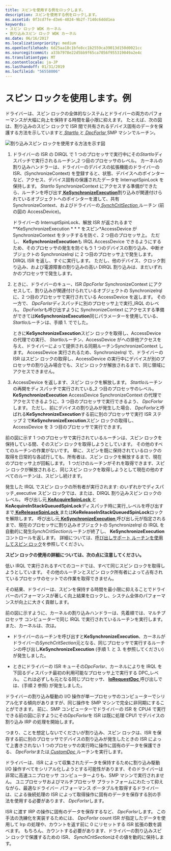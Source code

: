 ```yaml
---
title: スピンを使用する例をロックします。
description: スピンを使用する例をロックします。
ms.assetid: 0f3cd7fe-d3e6-4024-9b2f-7140c6ddd1ea
keywords:
- スピン ロック WDK カーネル
- 割り込みスピン ロック WDK カーネル
ms.date: 06/16/2017
ms.localizationpriority: medium
ms.openlocfilehash: 6d25aa18c1bfe8cc1b2559ca39013d150d0021cc
ms.sourcegitcommit: a33b7978e22d5bb9f65ca7056f955319049a2e4c
ms.translationtype: MT
ms.contentlocale: ja-JP
ms.lasthandoff: 01/31/2019
ms.locfileid: "56558006"
---
```

# <a name="using-spin-locks-an-example"></a>スピン ロックを使用します。例





ドライバーは、スピン ロックの全体的なシステムとドライバーの両方のパフォーマンスが大幅に向上を保持する時間を最小限に抑えます。 たとえば、次の図は、割り込みのスピン ロックで ISR 間で共有されるデバイス固有のデータを保護する方法を示していますと[ *StartIo* ](https://msdn.microsoft.com/library/windows/hardware/ff563858)と[ *DpcForIsr* ](https://msdn.microsoft.com/library/windows/hardware/ff544079) SMP マシンでルーチン。

![割り込みスピン ロックを使用する方法を示す図](images/16ispnlk.png)

1.  ドライバーの ISR の DIRQL で 1 つのプロセッサで実行中にその*StartIo*ディスパッチで実行されるルーチン\_2 つ目のプロセッサのレベル。 カーネルの割り込みハンドラーは、ドライバーのデバイスの拡張機能のドライバーの ISR、(SynchronizeContext) を登録すると、状態、デバイスへのポインターなど、アクセス、デバイス固有の保護されたデータを InterruptSpinLock を保持します。 *StartIo* SynchronizeContext にアクセスする準備ができたら、ルーチンを呼び出す[ **KeSynchronizeExecution**](https://msdn.microsoft.com/library/windows/hardware/ff553302)割り込みが関連付けられているオブジェクトへのポインターを渡して、共有 SynchronizeContext、およびドライバーの[ *SynchCritSection* ](https://msdn.microsoft.com/library/windows/hardware/ff563928)ルーチン (前の図の AccessDevice)。

    ドライバーの InterruptSpinLock、解放 ISR が返されるまで **KeSynchronizeExecution * * * をスピン*AccessDevice が SynchronizeContext をタッチするを防ぐ、2 つ目のプロセッサ上。 ただし、 **KeSynchronizeExecution**も IRQL AccessDevice できるようにするため、そのプロセッサの発生を防ぐもう 1 つのデバイスの割り込み、中断オブジェクトの SynchronizeIrql に 2 つ目のプロセッサ上で発生します。DIRQL ISR を返し、すぐに実行します。 ただし、他のデバイス、クロック割り込み、および電源障害の割り込みの高い DIRQL 割り込みは、まだいずれかのプロセッサで発生します。

2.  ときに、ドライバーのキュー、ISR *DpcForIsr* SynchronizeContext にアクセスして、割り込みが関連付けられているオブジェクトの SynchronizeIrql に、2 つ目のプロセッサで実行されている AccessDevice を返します。 その一方で、 *DpcForIsr*ディスパッチに別のプロセッサ上で実行\_IRQL のレベル。 *DpcForIsr*も呼び出すように SynchronizeContext にアクセスする準備ができては**KeSynchronizeExecution**同じパラメーターを使用している、 *StartIo*ルーチンは、手順 1. ででした。

    ときに**KeSynchronizeExecution**スピン ロックを取得し、AccessDevice の代理での実行、 *StartIo*ルーチン、AccessDevice がへの排他アクセスを与え、ドライバーによって提供される同期ルーチンSynchronizeContext します。 AccessDevice 実行されるため、SynchronizeIrql で、ドライバーの ISR はスピン ロックの取得し、AccessDevice の実行中にデバイスが別のプロセッサの割り込み場合でも、スピン ロックが解放されるまで、同じ領域にアクセスできません。

3.  AccessDevice を返します、スピン ロックを解放します。 *StartIo*ルーチンの再開をディスパッチで実行されている\_2 つ目のプロセッサのレベル。 **KeSynchronizeExecution** AccessDevice SynchronizeContext の代理でアクセスできるように、3 つ目のプロセッサで実行できるよう、 *DpcForIsr*します。 ただし、前にデバイスの割り込みが発生した場合、 *DpcForIsr*と呼ばれる**KeSynchronizeExecution**する前に別のプロセッサで実行 ISR ステップ 2 で**KeSynchronizeExecution**スピン ロックの取得し、AccessDevice を 3 つ目のプロセッサで実行できます。

前の図に示す 1 つのプロセッサで実行されているルーチンは、スピン ロックを保持している間、そのスピン ロックを取得しようとしています。 その他のすべてのルーチンの作業がないです。 単に、スピンを既に保持されているロックの取得を日常的な各試行しても、所有者は、スピン ロックを解放するまで、現在のプロセッサ上が回転します。 1 つだけのルーチンがそれを取得できます、スピン ロックが解放されると、同じスピン ロックを取得しようとして現在の他のすべてのルーチンは、スピンし続けます。

発生した IRQL でスピン ロックの所有者が実行されます: のいずれかでディスパッチ\_executive スピン ロックでは、または、DIRQL 割り込みスピン ロックのレベル。 呼び出し元[ **KeAcquireSpinLock** ](https://msdn.microsoft.com/library/windows/hardware/ff551917)と**KeAcquireInStackQueuedSpinLock**ディスパッチ時に実行\_レベルを呼び出すまで[ **KeReleaseSpinLock** ](https://msdn.microsoft.com/library/windows/hardware/ff553145)または**KeReleaseInStackQueuedSpinLock**ロックを解除します。 呼び出し元[ **KeSynchronizeExecution** ](https://msdn.microsoft.com/library/windows/hardware/ff553302)呼び出し元が指定されるまで、現在のプロセッサに割り込みオブジェクトの SynchronizeIrql の IRQL を自動的に発生*SynchCritSection*ルーチンが終了し、 **KeSynchronizeExecution**コントロールを返します。 詳細については、[呼び出しサポート ルーチンを使用してスピン ロック](calling-support-routines-that-use-spin-locks.md)を参照してください。

**スピン ロックの使用の詳細については、次の点に注意してください。**

低い IRQL で実行されるすべてのコードでは、すべて同じスピン ロックを取得しようとしています。 その他のルーチンとスピン ロック所有者によって占有されているプロセッサのセットでの作業を取得できません。

その結果、ドライバーは、スピンを保持する時間を最小限に抑えることでドライバーのパフォーマンスが著しく向上結果をロックし、システム全体のパフォーマンスが向上に大きく貢献します。

前の図に示すように、カーネルの割り込みハンドラーは、先着順では、マルチプロセッサ コンピューターで同じ IRQL で実行されているルーチンを実行します。 また、カーネルは、次は。

-   ドライバーのルーチンを呼び出すと**KeSynchronizeExecution**、カーネルがドライバーの*SynchCritSection*元となる、同じプロセッサで実行するルーチンの呼び出し**KeSynchronizeExecution** (手順 1. と 3. を参照してください) が発生しました。

-   ときにドライバーの ISR キューその*DpcForIsr*、カーネルによりを IRQL を下回るディスパッチ最初の利用可能なプロセッサ上で実行する DPC\_レベル。 これは必ずしも元となる同じプロセッサ、 [ **IoRequestDpc** ](https://msdn.microsoft.com/library/windows/hardware/ff549657)呼び出しでは、(手順 2 参照) が発生しました。

ドライバーの割り込み駆動の I/O 操作が単一プロセッサのコンピューターでシリアル化する傾向がありますが、同じ操作を SMP マシンで完全に非同期にすることができます。 前に、SMP コンピューターでドライバーの ISR を CPU4 で実行できる前の図に示すようにその*DpcForIsr*を ISR は既に処理 CPU1 でデバイスの割り込み IRP の処理を開始します。

つまり、ことを想定しないでくださいが割り込み、スピン ロックは、ISR を保存する前に別のプロセッサでデバイスの割り込みが発生したときの ISR によって上書きされない 1 つのプロセッサの実行時に操作に固有のデータを保護できる、 *DpcForIsr*または[ *CustomDpc* ](https://msdn.microsoft.com/library/windows/hardware/ff542972)ルーチンを実行します。

ドライバーは、ISR によって収集されたデータを保持するために割り込み駆動 I/O 操作すべてをシリアル化しようとする可能性があります、そのドライバーは非常に高速ユニプロセッサ コンピューターよりも、SMP マシンで実行されません。 ユニプロセッサおよびマルチプロセッサ プラットフォームにわたって抑えながら、最適なドライバー パフォーマンス ポータブルを取得するドライバーは、による後続処理の ISR によって取得操作に固有のデータを保存する別の手法を使用する必要があります、 *DpcForIsr*します。

ISR に渡す IRP の操作に固有のデータを保存するなど、 *DpcForIsr*します。 この手法の洗練化を実装するためには、 *DpcForIsr* count ISR が指定したデータを使用して Irp の処理や、カウントを返す前に 0 にリセットする ISR 拡張の数を調べます。 もちろん、カウントする必要があります、ドライバーの割り込みスピン ロックで保護するための ISR、 *SynchCritSection*はその値を動的に保持します。

 

 




